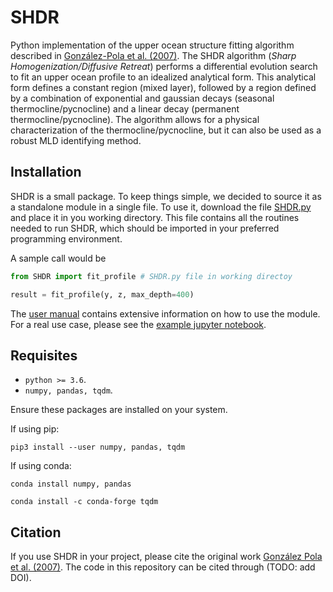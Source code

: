 # SHDR

Python implementation of the upper ocean structure fitting algorithm described
in [González-Pola et al.
(2007)](https://www.sciencedirect.com/science/article/abs/pii/S0967063707002026).
The SHDR algorithm (*Sharp Homogenization/Diffusive Retreat*) performs a
differential evolution search to fit an upper ocean profile to an idealized
analytical form. This analytical form defines a constant region (mixed layer),
followed by a region defined by a combination of exponential and gaussian decays
(seasonal thermocline/pycnocline) and a linear decay (permanent thermocline/pycnocline).
The algorithm allows for a physical characterization of the
thermocline/pycnocline, but it can also be used as a robust MLD identifying method.

## Installation
SHDR is a small package. To keep things simple, we decided to source it as a
standalone module in a single file. To use it, download the file
[SHDR.py](SHDR.py) and place it in you working directory. This file contains all
the routines needed to run SHDR, which should be imported in your preferred
programming environment. 

A sample call would be

```python
from SHDR import fit_profile # SHDR.py file in working directoy

result = fit_profile(y, z, max_depth=400)
```

The [user manual](user_manual.pdf) contains extensive information on how to use the module. 
For a real use case, please see the [example jupyter notebook](examples.ipynb).

## Requisites
* ``python >= 3.6``.
* ``numpy, pandas, tqdm``.

Ensure these packages are installed on your system.

If using pip:

``pip3 install --user numpy, pandas, tqdm``

If using conda:

``conda install numpy, pandas ``

``conda install -c conda-forge tqdm``

## Citation
If you use SHDR in your project, please cite the
original work [González Pola et al. (2007)](https://www.sciencedirect.com/science/article/abs/pii/S0967063707002026). The code
in this repository can be cited through (TODO: add DOI).




